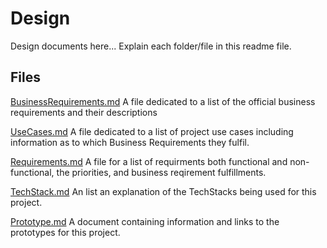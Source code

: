 # Design

Design documents here... Explain each folder/file in this readme file.

## Files

[BusinessRequirements.md](https://github.com/Line98Dev/offline-video-editing/blob/master/Design/BusinessRequirements.md)
A file dedicated to a list of the official business requirements and their descriptions

[UseCases.md](https://github.com/Line98Dev/offline-video-editing/blob/master/Design/UseCases.md)
A file dedicated to a list of project use cases including information as to which Business Requirements they fulfil.

[Requirements.md](https://github.com/Line98Dev/offline-video-editing/blob/master/Design/Requirements.md)
A file for a list of requirments both functional and non-functional, the priorities, and business reqirement fulfillments.

[TechStack.md](https://github.com/Line98Dev/offline-video-editing/blob/master/Design/TechStack.md)
An list an explanation of the TechStacks being used for this project.

[Prototype.md](https://github.com/Line98Dev/offline-video-editing/blob/master/Design/Prototype.md)
A document containing information and links to the prototypes for this project.
